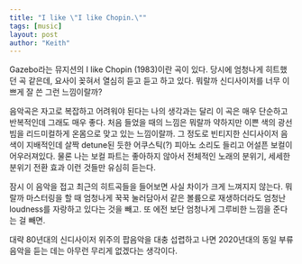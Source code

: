 ```yaml
---
title: "I like \"I like Chopin.\""
tags: [music]
layout: post
author: "Keith"
---
```


Gazebo라는 뮤지션의 I like Chopin (1983)이란 곡이 있다. 당시에 엄청나게 히트했던 곡 같은데, 요사이 꽂혀서 열심히 듣고 듣고 하고 있다. 뭐랄까 신디사이저를 너무 이쁘게 잘 쓴 그런 느낌이랄까?

음악곡은 자고로 복잡하고 어려워야 된다는 나의 생각과는 달리 이 곡은 매우 단순하고 반복적인데 그래도 매우 좋다. 처음 들었을 때의 느낌은 뭐랄까 약하지만 이쁜 색의 광선빔을 리드미컬하게 온몸으로 맞고 있는 느낌이랄까. 그 정도로 빈티지한 신디사이저 음색이 지배적인데 살짝 detune된 듯한 어쿠스틱(?) 피아노 소리도 들리고 어설픈 보컬이 어우러져있다. 물론 나는 보컬 파트는 좋아하지 않아서 전체적인 노래의 분위기, 세세한 분위기 전환 효과 이런 것들만 유심히 듣는다.

잠시 이 음악을 접고 최근의 히트곡들을 들어보면 사실 차이가 크게 느껴지지 않는다. 뭐랄까 마스터링을 할 때 엄청나게 꾹꾹 눌러담아서 같은 볼륨으로 재생하더라도 엄청난 loudness를 자랑하고 있다는 것을 빼고. 또 에전 보단 엄청나게 그루비한 느낌을 준다는 걸 빼면.

대략 80년대의 신디사이저 위주의 팝음악을 대충 섭렵하고 나면 2020년대의 동일 부류 음악을 듣는 데는 아무런 무리게 없겠다는 생각이다.
